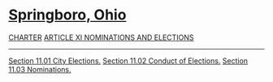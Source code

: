 [Springboro, Ohio](indexee20.html)
==================================

[CHARTER](1289a412.html) [ARTICLE XI NOMINATIONS AND
ELECTIONS](147ca412.html)

* * * * *

[Section 11.01 City Elections.](147ea412.html) [Section 11.02 Conduct of
Elections.](1483a412.html) [Section 11.03 Nominations.](1487a412.html)
